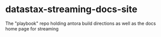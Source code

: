 # datastax-streaming-docs-site
The "playbook" repo holding antora build directions as well as the docs home page for streaming
